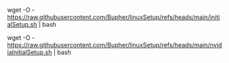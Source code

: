 wget -O - https://raw.githubusercontent.com/Bupher/linuxSetup/refs/heads/main/initialSetup.sh | bash

wget -O - https://raw.githubusercontent.com/Bupher/linuxSetup/refs/heads/main/nvidiaInitialSetup.sh | bash
